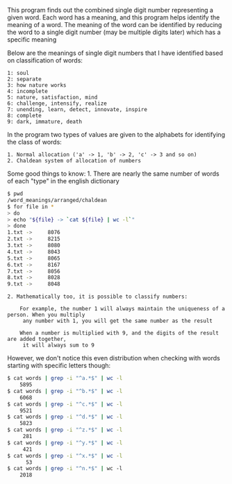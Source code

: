 This program finds out the combined single digit number representing
 a given word. Each word has a meaning, and this program helps identify the
 meaning of a word. The meaning of the word can be identified by reducing the word
 to a single digit number (may be multiple digits later) which has a specific
 meaning

Below are the meanings of single digit numbers that I have identified based on classification
 of words:

```
1: soul
2: separate
3: how nature works
4: incomplete
5: nature, satisfaction, mind
6: challenge, intensify, realize
7: unending, learn, detect, innovate, inspire
8: complete
9: dark, immature, death
```

In the program two types of values are given to the alphabets for identifying the class of words:

    1. Normal allocation ('a' -> 1, 'b' -> 2, 'c' -> 3 and so on)
    2. Chaldean system of allocation of numbers

Some good things to know:
    1. There are nearly the same number of words of each "type" in the english dictionary

```bash
$ pwd
/word_meanings/arranged/chaldean
$ for file in *
> do
> echo "${file} -> `cat ${file} | wc -l`"
> done
1.txt ->     8076
2.txt ->     8215
3.txt ->     8080
4.txt ->     8043
5.txt ->     8065
6.txt ->     8167
7.txt ->     8056
8.txt ->     8028
9.txt ->     8048
```

    2. Mathematically too, it is possible to classify numbers:

        For example, the number 1 will always maintain the uniqueness of a person. When you multiply
         any number with 1, you will get the same number as the result

        When a number is multiplied with 9, and the digits of the result are added together,
         it will always sum to 9
    
However, we don't notice this even distribution when checking with words starting with specific letters though:

```bash
$ cat words | grep -i "^a.*$" | wc -l
    5895
$ cat words | grep -i "^b.*$" | wc -l
    6068
$ cat words | grep -i "^c.*$" | wc -l
    9521
$ cat words | grep -i "^d.*$" | wc -l
    5823
$ cat words | grep -i "^z.*$" | wc -l
     281
$ cat words | grep -i "^y.*$" | wc -l
     421
$ cat words | grep -i "^x.*$" | wc -l
      53
$ cat words | grep -i "^n.*$" | wc -l
    2018
```
